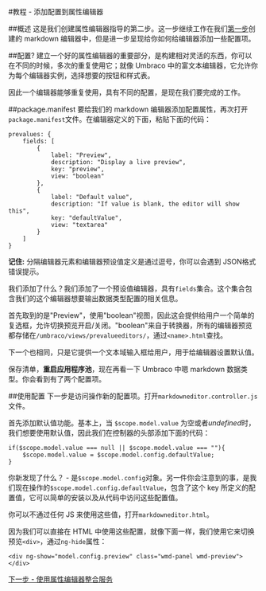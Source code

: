 #教程 - 添加配置到属性编辑器

##概述
这是我们创建属性编辑器指导的第二步。这一步继续工作在我们[第一步](creating-tutorial1-v7.md)创建的 markdown 编辑器中，但是进一步呈现给你如何给编辑器添加一些配置项。


##配置?
建立一个好的属性编辑器的重要部分，是构建相对灵活的东西，你可以在不同的时候，多次的重复使用它；就像 Umbraco 中的富文本编辑器，它允许你为每个编辑器实例，选择想要的按钮和样式表。

因此一个编辑器能够重复使用，具有不同的配置，是现在我们要完成的工作。


##package.manifest
要给我们的 markdown 编辑器添加配置属性，再次打开`package.manifest`文件。在编辑器定义的下面，粘贴下面的代码：

	prevalues: {
		fields: [
			{
				label: "Preview",
				description: "Display a live preview",
				key: "preview",
				view: "boolean"
			},
			{
				label: "Default value",
				description: "If value is blank, the editor will show this",
				key: "defaultValue",
				view: "textarea"
			}
		]
	}

**记住:** 分隔编辑器元素和编辑器预设值定义是通过逗号，你可以会遇到 JSON格式错误提示。

我们添加了什么？我们添加了一个预设值编辑器，具有`fields`集合。这个集合包含我们的这个编辑器想要输出数据类型配置的相关信息。

首先取到的是"Preview"，使用"boolean"视图，因此这会提供给用户一个简单的复选框，允许切换预览开启/关闭。"boolean"来自于转换器，所有的编辑器预览都存储在`/umbraco/views/prevalueeditors/`，通过`<name>.html`查找。

下一个也相同，只是它提供一个文本域输入框给用户，用于给编辑器设置默认值。

保存清单，**重启应用程序池**，现在再看一下 Umbraco 中嗯 markdown 数据类型。你会看到有了两个配置项。

##使用配置
下一步是访问操作新的配置项。打开`markdowneditor.controller.js`文件。

首先添加默认值功能。基本上，当 `$scope.model.value` 为空或者*undefined*时，我们想要使用默认值，因此我们在控制器的头部添加下面的代码：

	if($scope.model.value === null || $scope.model.value === ""){
		$scope.model.value = $scope.model.config.defaultValue;
	}

你新发现了什么？ - 是`$scope.model.config`对象。另一件你会注意到的事，是我们现在操作的`$scope.model.config.defaultValue`，包含了这个 key 所定义的配置值，它可以简单的安装以及从代码中访问这些配置值。

你可以不通过任何 JS 来使用这些值，打开`markdowneditor.html`。

因为我们可以直接在 HTML 中使用这些配置，就像下面一样，我们使用它来切换预览`<div>`，通过`ng-hide`属性：

	<div ng-show="model.config.preview" class="wmd-panel wmd-preview"></div>


[下一步 - 使用属性编辑器整合服务](part-3.md)
